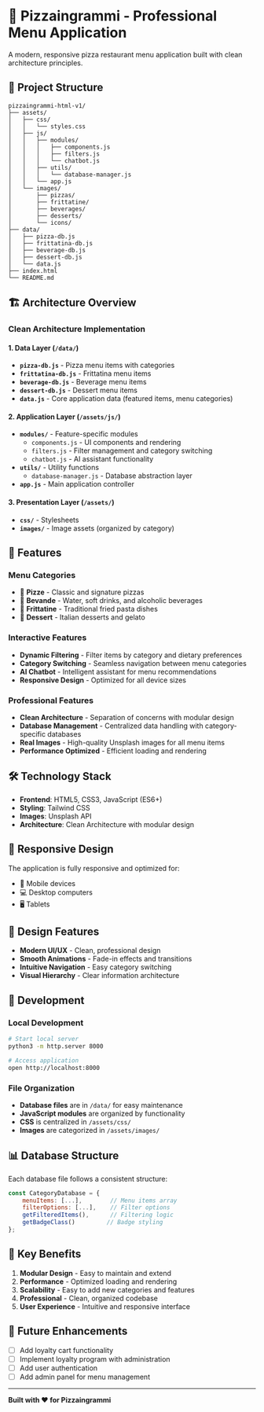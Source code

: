 # 🍕 Pizzaingrammi - Professional Menu Application

A modern, responsive pizza restaurant menu application built with clean architecture principles.

## 📁 Project Structure

```
pizzaingrammi-html-v1/
├── assets/
│   ├── css/
│   │   └── styles.css
│   ├── js/
│   │   ├── modules/
│   │   │   ├── components.js
│   │   │   ├── filters.js
│   │   │   └── chatbot.js
│   │   ├── utils/
│   │   │   └── database-manager.js
│   │   └── app.js
│   └── images/
│       ├── pizzas/
│       ├── frittatine/
│       ├── beverages/
│       ├── desserts/
│       └── icons/
├── data/
│   ├── pizza-db.js
│   ├── frittatina-db.js
│   ├── beverage-db.js
│   ├── dessert-db.js
│   └── data.js
├── index.html
└── README.md
```

## 🏗️ Architecture Overview

### **Clean Architecture Implementation**

#### **1. Data Layer (`/data/`)**
- **`pizza-db.js`** - Pizza menu items with categories
- **`frittatina-db.js`** - Frittatina menu items
- **`beverage-db.js`** - Beverage menu items  
- **`dessert-db.js`** - Dessert menu items
- **`data.js`** - Core application data (featured items, menu categories)

#### **2. Application Layer (`/assets/js/`)**
- **`modules/`** - Feature-specific modules
  - `components.js` - UI components and rendering
  - `filters.js` - Filter management and category switching
  - `chatbot.js` - AI assistant functionality
- **`utils/`** - Utility functions
  - `database-manager.js` - Database abstraction layer
- **`app.js`** - Main application controller

#### **3. Presentation Layer (`/assets/`)**
- **`css/`** - Stylesheets
- **`images/`** - Image assets (organized by category)

## 🚀 Features

### **Menu Categories**
- 🍕 **Pizze** - Classic and signature pizzas
- 🥤 **Bevande** - Water, soft drinks, and alcoholic beverages
- 🍝 **Frittatine** - Traditional fried pasta dishes
- 🍰 **Dessert** - Italian desserts and gelato

### **Interactive Features**
- **Dynamic Filtering** - Filter items by category and dietary preferences
- **Category Switching** - Seamless navigation between menu categories
- **AI Chatbot** - Intelligent assistant for menu recommendations
- **Responsive Design** - Optimized for all device sizes

### **Professional Features**
- **Clean Architecture** - Separation of concerns with modular design
- **Database Management** - Centralized data handling with category-specific databases
- **Real Images** - High-quality Unsplash images for all menu items
- **Performance Optimized** - Efficient loading and rendering

## 🛠️ Technology Stack

- **Frontend**: HTML5, CSS3, JavaScript (ES6+)
- **Styling**: Tailwind CSS
- **Images**: Unsplash API
- **Architecture**: Clean Architecture with modular design

## 📱 Responsive Design

The application is fully responsive and optimized for:
- 📱 Mobile devices
- 💻 Desktop computers
- 🖥️ Tablets

## 🎨 Design Features

- **Modern UI/UX** - Clean, professional design
- **Smooth Animations** - Fade-in effects and transitions
- **Intuitive Navigation** - Easy category switching
- **Visual Hierarchy** - Clear information architecture

## 🔧 Development

### **Local Development**
```bash
# Start local server
python3 -m http.server 8000

# Access application
open http://localhost:8000
```

### **File Organization**
- **Database files** are in `/data/` for easy maintenance
- **JavaScript modules** are organized by functionality
- **CSS** is centralized in `/assets/css/`
- **Images** are categorized in `/assets/images/`

## 📊 Database Structure

Each database file follows a consistent structure:
```javascript
const CategoryDatabase = {
    menuItems: [...],        // Menu items array
    filterOptions: [...],    // Filter options
    getFilteredItems(),      // Filtering logic
    getBadgeClass()         // Badge styling
};
```

## 🎯 Key Benefits

1. **Modular Design** - Easy to maintain and extend
2. **Performance** - Optimized loading and rendering
3. **Scalability** - Easy to add new categories and features
4. **Professional** - Clean, organized codebase
5. **User Experience** - Intuitive and responsive interface

## 🚀 Future Enhancements

- [ ] Add loyalty cart functionality
- [ ] Implement loyalty program with administration
- [ ] Add user authentication
- [ ] Add admin panel for menu management

---

**Built with ❤️ for Pizzaingrammi**
